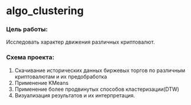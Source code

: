 # algo_clustering 
### Цель работы:
Исследовать характер движения различных криптовалют.
### Схема проекта:
1. Скачивание исторических данных биржевых торгов по различным криптовалютам и их предобработка
2. Применение KMeans
2. Применение более продвинутых способов кластеризации(DTW)
3. Визуализация результатов и их интерпретация.
